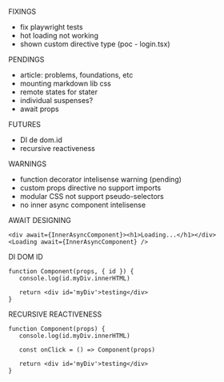 FIXINGS
- fix playwright tests
- hot loading not working
- shown custom directive type (poc - login.tsx)

PENDINGS
- article: problems, foundations, etc
- mounting markdown lib css
- remote states for stater
- individual suspenses?
- await props

FUTURES
- DI de dom.id
- recursive reactiveness

WARNINGS
- function decorator intelisense warning (pending)
- custom props directive no support imports
- modular CSS not support pseudo-selectors
- no inner async component intelisense 


AWAIT DESIGNING

```tsx
<div await={InnerAsyncComponent}><h1>Loading...</h1></div>
<Loading await={InnerAsyncComponent} />
```

DI DOM ID

```tsx
function Component(props, { id }) {
   console.log(id.myDiv.innerHTML)

   return <div id='myDiv'>testing</div>
}
```

RECURSIVE REACTIVENESS

```tsx
function Component(props) {
   console.log(id.myDiv.innerHTML)

   const onClick = () => Component(props)

   return <div id='myDiv'>testing</div>
}
```
